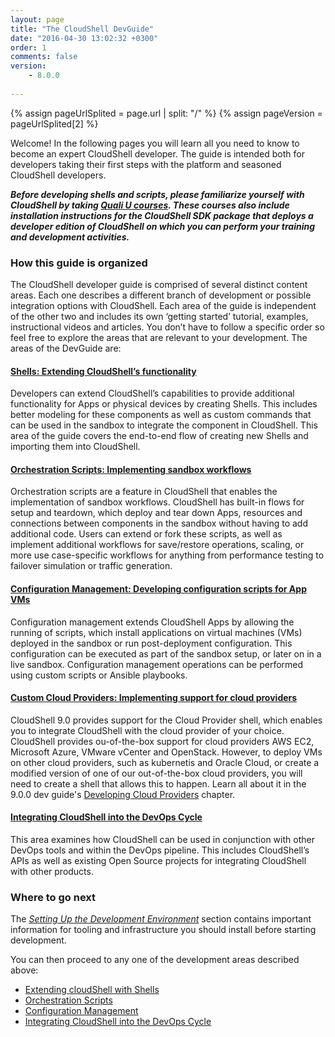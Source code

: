 ```yaml
---
layout: page
title: "The CloudShell DevGuide"
date: "2016-04-30 13:02:32 +0300"
order: 1
comments: false
version:
    - 8.0.0
    
---
```


{% assign pageUrlSplited = page.url | split: "/" %}
{% assign pageVersion = pageUrlSplited[2] %}

Welcome! In the following pages you will learn all you need to know to become an expert CloudShell developer. The guide is intended both for developers taking their first steps with the platform and seasoned CloudShell developers.

_**Before developing shells and scripts, please familiarize yourself with CloudShell by taking [Quali U courses](http://courses.quali.com). These courses also include installation instructions for the CloudShell SDK package that deploys a developer edition of CloudShell on which you can perform your training and development activities.**_

### How this guide is organized

The CloudShell developer guide is comprised of several distinct content areas. Each one describes a different branch of development or possible integration options with CloudShell. Each area of the guide is independent of the other two and includes its own ‘getting started’ tutorial, examples, instructional videos and articles. You don’t have to follow a specific order so feel free to explore the areas that are relevant to your development. The areas of the DevGuide are:

#### [Shells: Extending CloudShell’s functionality]({{site.baseurl}}/shells/{{pageVersion}}/getting-started.html)

Developers can extend CloudShell’s capabilities to provide additional functionality for Apps or physical devices by creating Shells. This includes better modeling for these components as well as custom commands that can be used in the sandbox to integrate the component in CloudShell. This area of the guide covers the end-to-end flow of creating new Shells and importing them into CloudShell.


#### [Orchestration Scripts: Implementing sandbox workflows]({{site.baseurl}}/orchestration/{{pageVersion}}/getting-started.html)

Orchestration scripts are a feature in CloudShell that enables the implementation of sandbox workflows. CloudShell has built-in flows for setup and teardown, which deploy and tear down Apps, resources and connections between components in the sandbox without having to add additional code. Users can extend or fork these scripts, as well as implement additional workflows for save/restore operations, scaling, or more use case-specific workflows for anything from performance testing to failover simulation or traffic generation.


#### [Configuration Management: Developing configuration scripts for App VMs]({{site.baseurl}}/configmanagement/{{pageVersion}}/cf-overview.html)
Configuration management extends CloudShell Apps by allowing the running of scripts, which install applications on virtual machines (VMs) deployed in the sandbox or run post-deployment configuration. This configuration can be executed as part of the sandbox setup, or later on in a live sandbox. Configuration management operations can be performed using custom scripts or Ansible playbooks.


#### [Custom Cloud Providers: Implementing support for cloud providers](http://devguide.quali.com/cloudproviders/9.0.0/getting-started-with-cloud-providers.html)

CloudShell 9.0 provides support for the Cloud Provider shell, which enables you to integrate CloudShell with the cloud provider of your choice. CloudShell provides ou-of-the-box support for cloud providers AWS EC2, Microsoft Azure, VMware vCenter and OpenStack. However, to deploy VMs on other cloud providers, such as kubernetis and Oracle Cloud, or create a modified version of one of our out-of-the-box cloud providers, you will need to create a shell that allows this to happen. Learn all about it in the 9.0.0 dev guide's [Developing Cloud Providers](https://devguide.quali.com/cloudproviders/9.0.0/getting-started-with-cloud-providers.html) chapter.


#### [Integrating CloudShell into the DevOps Cycle]({{site.baseurl}}/devops/{{pageVersion}}/devops-integration.html)

This area examines how CloudShell can be used in conjunction with other DevOps tools and within the DevOps pipeline. This includes CloudShell’s APIs as well as existing Open Source projects for integrating CloudShell with other products.

### Where to go next

The _[Setting Up the Development Environment]({{site.baseurl}}/introduction/{{pageVersion}}/setting-up-the-development-ide.html)_ section contains important information for tooling and infrastructure you should install before starting development.

You can then proceed to any one of the development areas described above:

* [Extending cloudShell with Shells]({{site.baseurl}}/shells/{{pageVersion}}/getting-started.html)
* [Orchestration Scripts]({{site.baseurl}}/orchestration/{{pageVersion}}/getting-started.html)
* [Configuration Management]({{site.baseurl}}/configmanagement/{{pageVersion}}/cf-overview.html)
* [Integrating CloudShell into the DevOps Cycle]({{site.baseurl}}/devops/{{pageVersion}}/devops-integration.html)

